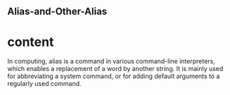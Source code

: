 ## Alias-and-Other-Alias ##

# content #

In computing, alias is a command in various command-line interpreters, which enables a replacement of a word by another string. It is mainly used for abbreviating a system command, or for adding default arguments to a regularly used command.
